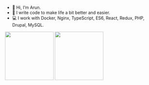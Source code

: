 - :wave: Hi, I’m Arun.
- :metal: I write code to make life a bit better and easier.
- :computer: I work with Docker, Nginx, TypeScript, ES6, React, Redux, PHP, Drupal, MySQL.

<img height="160em" src="https://github-readme-stats.vercel.app/api?username=arunkarnati&count_private=true&show_icons=true">
<img height="160em" src="https://github-readme-stats.vercel.app/api/top-langs/?username=arunkarnati&layout=compact">

<!---
arunkarnati/arunkarnati is a ✨ special ✨ repository because its `README.md` (this file) appears on your GitHub profile.
You can click the Preview link to take a look at your changes.
--->
